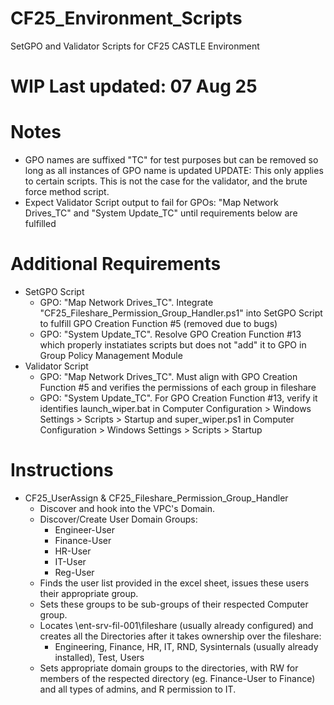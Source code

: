 # CF25_Environment_Scripts
SetGPO and Validator Scripts for CF25 CASTLE Environment

# **WIP Last updated: 07 Aug 25**

# Notes
- GPO names are suffixed "TC" for test purposes but can be removed so long as all instances of GPO name is updated UPDATE: This only applies to certain scripts. This is not the case for the validator, and the brute force method script.
- Expect Validator Script output to fail for GPOs: "Map Network Drives_TC" and "System Update_TC" until requirements below are fulfilled

# Additional Requirements
- SetGPO Script
  - GPO: "Map Network Drives_TC". Integrate "CF25_Fileshare_Permission_Group_Handler.ps1" into SetGPO Script to fulfill GPO Creation Function #5 (removed due to bugs)
  - GPO: "System Update_TC". Resolve GPO Creation Function #13 which properly instatiates scripts but does not "add" it to GPO in Group Policy Management Module
- Validator Script
  - GPO: "Map Network Drives_TC". Must align with GPO Creation Function #5 and verifies the permissions of each group in fileshare
  - GPO: "System Update_TC". For GPO Creation Function #13, verify it identifies launch_wiper.bat in Computer Configuration > Windows Settings > Scripts > Startup
    and  super_wiper.ps1 in Computer Configuration > Windows Settings > Scripts > Startup

 # Instructions
- CF25_UserAssign & CF25_Fileshare_Permission_Group_Handler
  - Discover and hook into the VPC's Domain.
  - Discover/Create User Domain Groups:
    - Engineer-User
    - Finance-User
    - HR-User
    - IT-User
    - Reg-User
  - Finds the user list provided in the excel sheet, issues these users their appropriate group.
  - Sets these groups to be sub-groups of their respected Computer group.
  - Locates \\ent-srv-fil-001\fileshare (usually already configured) and creates all the Directories after it takes ownership over the fileshare:
    - Engineering, Finance, HR, IT, RND, Sysinternals (usually already installed), Test, Users
  - Sets appropriate domain groups to the directories, with RW for members of the respected directory (eg. Finance-User to Finance) and all types of admins, and R permission to IT.
